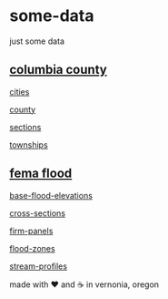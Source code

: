 # some-data

just some data

## [columbia county](columbia-county)

[cities](columbia-county/#citiesgeojson)

[county](columbia-county/#countygeojson)

[sections](columbia-county/#sectionsgeojson)

[townships](columbia-county/#townshipsgeojson)

## [fema flood](fema-flood)

[base-flood-elevations](feams-flood/#base-flood-elevationsgeojson)

[cross-sections](feams-flood/#cross-sectionsgeojson)

[firm-panels](feams-flood/#firm-panelsgeojson)

[flood-zones](feams-flood/#flood-zonesgeojson)

[stream-profiles](feams-flood/#stream-profilesgeojson)

made with :heart: and :coffee: in vernonia, oregon
